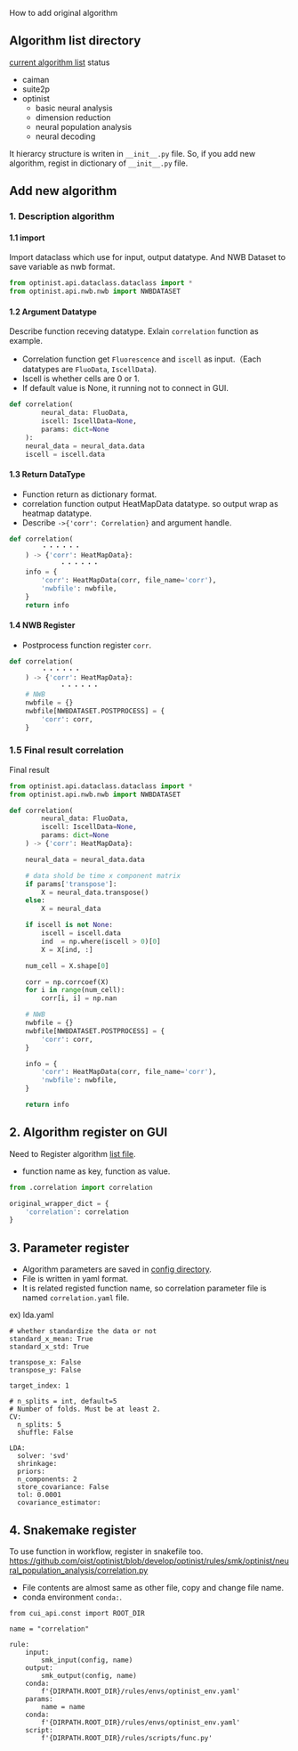 How to add original algorithm

## Algorithm list directory

[current algorithm list](https://github.com/oist/optinist/tree/develop/optinist/wrappers) status
- caiman
- suite2p
- optinist
    - basic neural analysis
    - dimension reduction
    - neural population analysis
    - neural decoding

It hierarcy structure is writen in `__init__.py` file.
So, if you add new algorithm, regist in dictionary of `__init__.py` file.


## Add new algorithm

### 1. Description algorithm

#### 1.1 import
Import dataclass which use for input, output datatype.
And NWB Dataset to save variable as nwb format.
```python
from optinist.api.dataclass.dataclass import *
from optinist.api.nwb.nwb import NWBDATASET
```

#### 1.2 Argument Datatype
Describe function receving datatype.
Exlain `correlation` function as example.  
- Correlation function get `Fluorescence` and `iscell` as input.（Each datatypes are `FluoData`, `IscellData`).
- Iscell is whether cells are 0 or 1.
- If default value is None, it running not to connect in GUI.
```python
def correlation(
        neural_data: FluoData,
        iscell: IscellData=None,
        params: dict=None
    ):
    neural_data = neural_data.data
    iscell = iscell.data
```

#### 1.3 Return DataType
- Function return as dictionary format.
- correlation function output HeatMapData datatype. so output wrap as heatmap datatype. 
- Describe `->{'corr': Correlation}` and argument handle.

```python
def correlation(
        ・・・・・・
    ) -> {'corr': HeatMapData}:
　　　　　　 　・・・・・・
    info = {
        'corr': HeatMapData(corr, file_name='corr'),
        'nwbfile': nwbfile,
    }
    return info
```

#### 1.4 NWB Register
- Postprocess function register `corr`.

```python
def correlation(
        ・・・・・・
    ) -> {'corr': HeatMapData}:
　　　　　　 　・・・・・・
    # NWB
    nwbfile = {}
    nwbfile[NWBDATASET.POSTPROCESS] = {
        'corr': corr,
    }
```


### 1.5 Final result correlation
Final result

```python
from optinist.api.dataclass.dataclass import *
from optinist.api.nwb.nwb import NWBDATASET

def correlation(
        neural_data: FluoData,
        iscell: IscellData=None,
        params: dict=None
    ) -> {'corr': HeatMapData}:

    neural_data = neural_data.data

    # data shold be time x component matrix
    if params['transpose']:
        X = neural_data.transpose()
    else:
        X = neural_data

    if iscell is not None:
        iscell = iscell.data
        ind  = np.where(iscell > 0)[0]
        X = X[ind, :]

    num_cell = X.shape[0]

    corr = np.corrcoef(X)
    for i in range(num_cell):
        corr[i, i] = np.nan

    # NWB
    nwbfile = {}
    nwbfile[NWBDATASET.POSTPROCESS] = {
        'corr': corr,
    }

    info = {
        'corr': HeatMapData(corr, file_name='corr'),
        'nwbfile': nwbfile,
    }

    return info
```


## 2. Algorithm register on GUI
Need to Register algorithm [list file](https://github.com/oist/optinist/blob/develop/optinist/wrappers/optinist_wrapper/neural_population_analysis/__init__.py).
- function name as key, function as value.

```python
from .correlation import correlation

original_wrapper_dict = {
    'correlation': correlation
}
```

## 3. Parameter register
- Algorithm parameters are saved in [config directory](https://github.com/oist/optinist/tree/main/optinist/config).
- File is written in yaml format.
- It is related registed function name, so correlation parameter file is named `correlation.yaml` file.

ex)
lda.yaml
```
# whether standardize the data or not
standard_x_mean: True
standard_x_std: True

transpose_x: False
transpose_y: False

target_index: 1

# n_splits = int, default=5
# Number of folds. Must be at least 2.
CV:
  n_splits: 5
  shuffle: False

LDA:
  solver: 'svd'
  shrinkage:
  priors:
  n_components: 2
  store_covariance: False
  tol: 0.0001
  covariance_estimator:
```


## 4. Snakemake register
To use function in workflow, register in snakefile too.
https://github.com/oist/optinist/blob/develop/optinist/rules/smk/optinist/neural_population_analysis/correlation.py

- File contents are almost same as other file, copy and change file name.
- conda environment `conda:`.

```
from cui_api.const import ROOT_DIR

name = "correlation"

rule:
    input:
        smk_input(config, name)
    output:
        smk_output(config, name)
    conda:
        f'{DIRPATH.ROOT_DIR}/rules/envs/optinist_env.yaml'
    params:
        name = name
    conda:
        f'{DIRPATH.ROOT_DIR}/rules/envs/optinist_env.yaml'
    script:
        f'{DIRPATH.ROOT_DIR}/rules/scripts/func.py'
```
